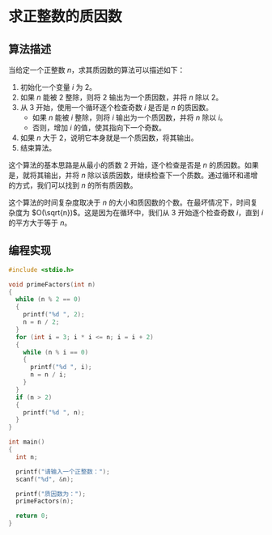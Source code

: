 # 求正整数的质因数

## 算法描述

当给定一个正整数 $n$，求其质因数的算法可以描述如下：

1. 初始化一个变量 $i$ 为 2。
2. 如果 $n$ 能被 2 整除，则将 2 输出为一个质因数，并将 $n$ 除以 2。
3. 从 3 开始，使用一个循环逐个检查奇数 $i$ 是否是 $n$ 的质因数。
   - 如果 $n$ 能被 $i$ 整除，则将 $i$ 输出为一个质因数，并将 $n$ 除以 $i$。
   - 否则，增加 $i$ 的值，使其指向下一个奇数。
4. 如果 $n$ 大于 2，说明它本身就是一个质因数，将其输出。
5. 结束算法。

这个算法的基本思路是从最小的质数 $2$ 开始，逐个检查是否是 $n$ 的质因数。如果是，就将其输出，并将 $n$ 除以该质因数，继续检查下一个质数。通过循环和递增的方式，我们可以找到 $n$ 的所有质因数。

这个算法的时间复杂度取决于 $n$ 的大小和质因数的个数。在最坏情况下，时间复杂度为 $O(\sqrt{n})$。这是因为在循环中，我们从 $3$ 开始逐个检查奇数 $i$，直到 $i$ 的平方大于等于 $n$。

## 编程实现

```c
#include <stdio.h>

void primeFactors(int n)
{
  while (n % 2 == 0)
  {
    printf("%d ", 2);
    n = n / 2;
  }
  for (int i = 3; i * i <= n; i = i + 2)
  {
    while (n % i == 0)
    {
      printf("%d ", i);
      n = n / i;
    }
  }
  if (n > 2)
  {
    printf("%d ", n);
  }
}

int main()
{
  int n;

  printf("请输入一个正整数：");
  scanf("%d", &n);

  printf("质因数为：");
  primeFactors(n);

  return 0;
}
```
